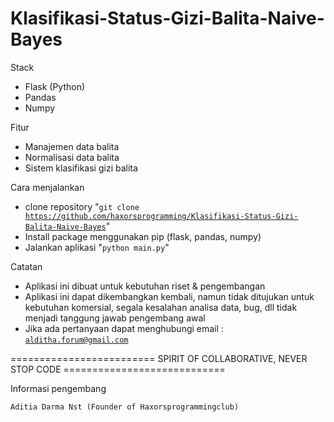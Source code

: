 # Klasifikasi-Status-Gizi-Balita-Naive-Bayes

Stack
- Flask (Python)
- Pandas
- Numpy

Fitur 
- Manajemen data balita
- Normalisasi data balita
- Sistem klasifikasi gizi balita

Cara menjalankan
- clone repository "<code>git clone https://github.com/haxorsprogramming/Klasifikasi-Status-Gizi-Balita-Naive-Bayes</code>"
- Install package menggunakan pip (flask, pandas, numpy)
- Jalankan aplikasi "<code>python main.py</code>"

Catatan
- Aplikasi ini dibuat untuk kebutuhan riset & pengembangan
- Aplikasi ini dapat dikembangkan kembali, namun tidak ditujukan untuk kebutuhan komersial, segala kesalahan analisa data, bug, dll tidak menjadi tanggung jawab pengembang awal
- Jika ada pertanyaan dapat menghubungi email : <code>alditha.forum@gmail.com</code>

========================= SPIRIT OF COLLABORATIVE, NEVER STOP CODE ============================

Informasi pengembang

<code>Aditia Darma Nst (Founder of Haxorsprogrammingclub)</code>

